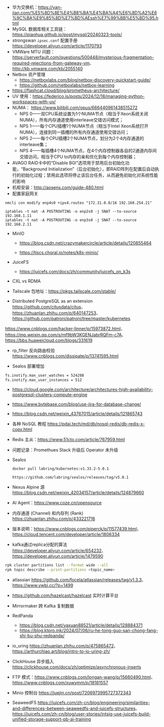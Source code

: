 - 华为交换机：<https://yan-jian.com/%E5%8D%8E%E4%B8%BA%E4%BA%A4%E6%8D%A2%E6%9C%BA%E9%85%8D%E7%BD%AEssh%E7%99%BB%E5%BD%95.html>
- MySQL 数据库相关工具链：<https://piaohua.github.io/post/mysql/20240323-tools/>
- strongswan `ipsec.conf` 配置手册 <https://developer.aliyun.com/article/1170793>
- VMWare MTU 问题：<https://serverfault.com/questions/500448/mysterious-fragmentation-required-rejections-from-gateway-vm>、<http://kb.vmware.com/kb/2055140>
- Netbox 资产管理
  - <https://netboxlabs.com/blog/netbox-discovery-quickstart-guide/>
  - <https://github.com/netboxlabs/netbox-learning>
- <https://flashcat.cloud/blog/prometheus-architecture/>
- UV 使用：<https://federico.is/posts/2024/12/18/managing-python-workspaces-with-uv/>
- NUMA： <https://www.bilibili.com/opus/666440961438515272>
  - NPS 0——双CPU系统设置为1个NUMA节点（相当于Xeon系统关闭NUMA），所有内存通道使用interleave交错访问模式；
  - NPS 1——每个CPU插槽1个NUMA节点（相当于Intel Xeon系统打开NUMA），连接到同一插槽的所有内存通道使用交错访问；
  - NPS 2——每个CPU插槽2个NUMA节点，划分为2个4内存通道的interleave集；
  - NPS 4——每插槽4个NUMA节点，在4个内存控制器各自的2通道内存间交错访问，相当于CPU to内存的亲和优化到每个内存控制器；
- AVAGO RAID卡中的“Disable BGl”选项用于禁用后台初始化功能，“Background Initialization”（后台初始化），即RAID阵列在配置后自动执行的初始化过程；禁用此选项将停止该后台任务，从而避免初始化对系统性能的影响
- 机柜安装：<http://aosens.com/guide-480.html>
- 配置家庭网关

```
nmcli con modify enp4s0 +ipv4.routes "172.31.0.0/16 192.168.254.21"

iptables -t nat -A POSTROUTING -o enp2s0 -j SNAT --to-source 192.168.1.11
iptables -t nat -A POSTROUTING -o enp3s0 -j SNAT --to-source 192.168.2.11
```

- MinIO

  - <https://blog.csdn.net/crazymakercircle/article/details/120855464>

  - <https://tiscs.choral.io/notes/k8s-minio/>

- JuiceFS
  - <https://juicefs.com/docs/zh/community/juicefs_on_k3s>

- CXL vs RDMA

- Tailscale 包地址：<https://pkgs.tailscale.com/stable/>

- Distributed PostgreSQL as an extension <https://github.com/citusdata/citus>、<https://zhuanlan.zhihu.com/p/640147253>、<https://github.com/patroni/patroni/tree/master/kubernetes>

<https://www.cnblogs.com/hacker-linner/p/15973872.html>、<https://mp.weixin.qq.com/s/mf9bW3KGENJabrRQFm-c7A>、<https://bbs.huaweicloud.com/blogs/331619>

- rp_filter 反向路由校验 <https://www.cnblogs.com/dissipate/p/13741595.html>

- Sealos 部署增加

```bash
fs.inotify.max_user_watches = 524288
fs.inotify.max_user_instances = 512
```

- <https://cloud.google.com/architecture/architectures-high-availability-postgresql-clusters-compute-engine>

- <https://www.bytebase.com/blog/use-jira-for-database-change/>

- <https://blog.csdn.net/weixin_43767015/article/details/121865743>

- 各种 NoSQL 教程 <https://pdai.tech/md/db/nosql-redis/db-redis-x-copy.html>

- Redis 主从：<https://www.51cto.com/article/767959.html>

- 问题记录：Promethues Stack 升级后 Operator 未升级

- Sealos

  ```
  docker pull labring/kubernetes:v1.33.2-5.0.1
  
  https://github.com/labring/sealos/releases/tag/v5.0.1
  ```

- Nexus Alpine 源 <https://blog.csdn.net/weixin_42034157/article/details/124879660>

- AI Agent：<https://www.coze.cn/opensource>

- 内存通道 (Channel) 和内存列 (Rank) <https://zhuanlan.zhihu.com/p/433221716>

- 版本说明：<https://www.cnblogs.com/piperck/p/11577439.html>、<https://cloud.tencent.com/developer/article/1806334>

- kafka通过replica分配的算法 <https://developer.aliyun.com/article/654232>、<https://developer.aliyun.com/article/1479590>

```bash
rpk cluster partitions list --format wide --all
rpk topic describe --print-partitions <topic_name>
```

- atlassian <https://github.com/focela/atlassian/releases/tag/v1.3.3>、<https://www.ywbj.cc/?p=1499>

- <https://github.com/hazelcast/hazelcast> 实时计算平台

- Mirrormaker 跨 Kafka 复制数据
- RedPanda
  - <https://blog.csdn.net/yaxuan88521/article/details/128884371> 
  - <https://blog.ktpro.ink/2024/07/06/ru-he-tong-guo-san-chong-fang-shi-bu-shu-redpanda/>

- io_uring <https://zhuanlan.zhihu.com/p/475865472>、<https://arthurchiao.art/blog/intro-to-io-uring-zh/>

- ClickHouse 异步插入 <https://clickhouse.com/docs/zh/optimize/asynchronous-inserts>

- FTP 模式：<https://www.cnblogs.com/longan-wang/p/15660490.html>、<https://www.cnblogs.com/xuwymm/p/18181557>

- Minio 控制台 <https://juejin.cn/post/7206973995727372343>

- SeaweedFS <https://juicefs.com/zh-cn/blog/engineering/similarities-and-differences-between-seaweedfs-and-juicefs-structures>、<https://juicefs.com/zh-cn/blog/user-stories/intsig-use-juicefs-build-unified-storage-support-pb-ai-training>
